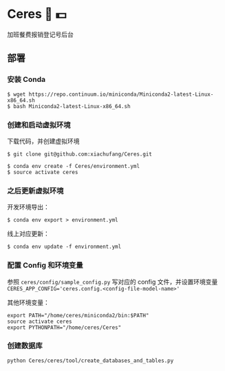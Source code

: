 # Ceres :rice: :dollar:

加班餐费报销登记号后台

## 部署

### 安装 Conda

```
$ wget https://repo.continuum.io/miniconda/Miniconda2-latest-Linux-x86_64.sh
$ bash Miniconda2-latest-Linux-x86_64.sh
```

### 创建和启动虚拟环境

下载代码，并创建虚拟环境

```
$ git clone git@github.com:xiachufang/Ceres.git

$ conda env create -f Ceres/environment.yml
$ source activate ceres
```

### 之后更新虚拟环境

开发环境导出：

```
$ conda env export > environment.yml
```

线上对应更新：

```
$ conda env update -f environment.yml
```

### 配置 Config 和环境变量

参照 `ceres/config/sample_config.py` 写对应的 config 文件，并设置环境变量 `CERES_APP_CONFIG='ceres.config.<config-file-model-name>'`

其他环境变量：

```
export PATH="/home/ceres/miniconda2/bin:$PATH"
source activate ceres
export PYTHONPATH="/home/ceres/Ceres"
```

### 创建数据库

```
python Ceres/ceres/tool/create_databases_and_tables.py
```
